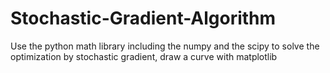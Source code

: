 # Stochastic-Gradient-Algorithm
Use the python math library including the numpy and the scipy to solve the optimization by stochastic gradient, draw a curve with matplotlib
